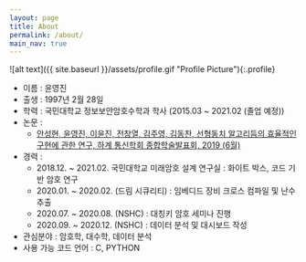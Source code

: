 ```yaml
---
layout: page
title: About
permalink: /about/
main_nav: true
---
```


![alt text]({{ site.baseurl }}/assets/profile.gif "Profile Picture"){:.profile}

<!-- Centrarium is a custom theme for Jekyll, made by [Ben Centra][bencentra] for his own blog. He'd be humbled if you liked it enough to use it as well! Installation and configuration instructions can be found in the [GitHub repository](https://github.com/bencentra/centrarium).

This page is a good place to write about yourself, your project, your product, or whatever it is your site is for. You can replace the image above, or you can get rid of it entirely. 

You can find out more info about customizing your Jekyll theme, as well as basic Jekyll usage documentation at [jekyllrb.com](http://jekyllrb.com/). And you can find the source code for Jekyll at [github.com/jekyll/jekyll](https://github.com/jekyll/jekyll)

[centrarium]: https://github.com/bencentra/centrarium
[bencentra]: http://bencentra.com
[jekyll]: https://github.com/jekyll/jekyll -->

* 이름 : 윤영진 
* 출생 : 1997년 2월 28일
* 학력 : 국민대학교 정보보안암호수학과 학사 (2015.03 ~ 2021.02 (졸업 예정))
* 논문 : 
    * [안성현, 윤영진, 이윤진, 전창열, 김주영, 김동찬, 선형동치 알고리듬의 효율적인 구현에 관한 연구, 하계 통신학회 종합학술발표회, 2019 (6월)][paper_1]
* 경력 :
    * 2018.12. ~ 2021.02. 국민대학교 미래암호 설계 연구실 : 화이트 박스, 코드 기반 암호 연구
    * 2020.01. ~ 2020.02. (드림 시큐리티) : 임베디드 장비 크로스 컴파일 및 난수 추출
    * 2020.07. ~ 2020.08. (NSHC) : 대칭키 암호 세미나 진행
    * 2020.09. ~ 2020.12. (NSHC) : 데이터 분석 및 대시보드 작성
* 관심분야 : 암호학, 대수학, 데이터 분석
* 사용 가능 코드 언어 : C, PYTHON 
 


[paper_1]: https://www.dbpia.co.kr/journal/articleDetail?nodeId=NODE09234683
